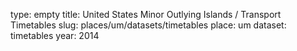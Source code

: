 type: empty
title: United States Minor Outlying Islands / Transport Timetables
slug: places/um/datasets/timetables
place: um
dataset: timetables
year: 2014
